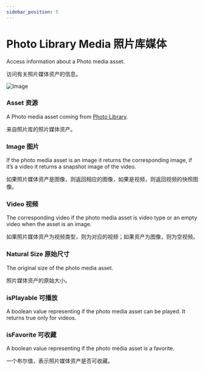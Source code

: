 ```yaml
---
sidebar_position: 5
---
```


# Photo Library Media 照片库媒体

Access information about a Photo media asset.

访问有关照片媒体资产的信息。

![Image](@site/static/img/docs/Media/photo-library-media.png)

### Asset 资源

A Photo media asset coming from [Photo Library](./Photo%20Library.md).

来自照片库的照片媒体资产。

### Image 图片

If the photo media asset is an image it returns the corresponding image, if it’s a video it returns a snapshot image of the video.

如果照片媒体资产是图像，则返回相应的图像，如果是视频，则返回视频的快照图像。

### Video 视频

The corresponding video if the photo media asset is video type or an empty video when the asset is an image.

如果照片媒体资产为视频类型，则为对应的视频；如果资产为图像，则为空视频。

### Natural Size 原始尺寸

The original size of the photo media asset.

照片媒体资产的原始大小。

### isPlayable 可播放

A boolean value representing if the photo media asset can be played. It returns true only for videos.

### isFavorite 可收藏

A boolean value representing if the photo media asset is a favorite.

一个布尔值，表示照片媒体资产是否可收藏。

